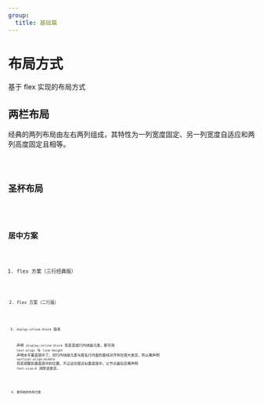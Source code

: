 ```yaml
---
group:
  title: 基础篇
---
```


# 布局方式

基于 flex 实现的布局方式

## 两栏布局

经典的两列布局由左右两列组成，其特性为一列宽度固定、另一列宽度自适应和两列高度固定且相等。

<code src="./two-columns-layout">

## 圣杯布局

<code src="./grail-layout">

## 居中方案

1. flex 方案（三行经典版）

   <code src="./center-layout/flex">

2. flex 方案（二行版）

   <code src="./center-layout/flex-2">

3. `diplay:inline-block` 版本

   声明 `display:inline-block` 将其变成行内块级元素，那可用 `text-align` 与 `line-height` 声明水平垂直居中了，但行内块级元素与匿名行内盒的基线对齐存在很大差异，所以需声明 `vertical-align:middle` 将其调整到垂直居中的位置，不过这也是近似垂直居中，父节点最后还需声明 `font-size:0` 消除该差异。

    <code src="./center-layout/inline-block">

4. 最传统的布局方案

   <code src="./center-layout/classic">
